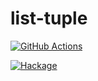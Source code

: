 # list-tuple

[![GitHub Actions](https://github.com/kakkun61/tuple/workflows/build/badge.svg?branch=master)](https://github.com/kakkun61/tuple/actions?query=workflow%3Abuild)

[![Hackage](https://matrix.hackage.haskell.org/api/v2/packages/list-tuple/badge)](http://hackage.haskell.org/package/list-tuple)
